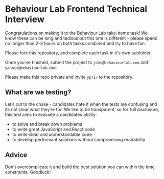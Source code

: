 # Behaviour Lab Frontend Technical Interview

Congratulations on making it to the Behaviour Lab take-home task! We know these can be long and tedious but this one is different - please spend no longer than 2-3 hours on both tasks combined and try to have fun.

Please fork this repository, and complete each task in it's own subfolder.

Once you've finished, submit the project to `jobs@behaviourlab.com` and `yannis@behaviourlab.com`:

Please make this repo private and invite `yp717` to the repository.

## What are we testing?

Let’s cut to the chase - candidates hate it when the tests are confusing and its not clear what they’re for. We like to be transparent, so for full disclosure, this test aims to evaluate a candidates ability:

- to solve and break down problems
- to write great JavaScript and React code
- to write clear and understandable code
- to develop performant solutions without compromising readability

## Advice

Don't overcomplicate it and build the best solution you can within the time constraints. Goodluck!

